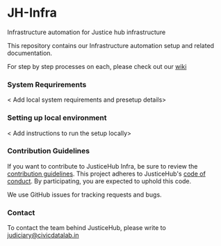 # JH-Infra
Infrastructure automation for Justice hub infrastructure 

This repository contains our Infrastructure automation setup and related documentation.

For step by step processes on each, please check out our [wiki](https://github.com/CivicDataLab/JH-Infra/wiki)

### System Requrirements
< Add local system requirements and presetup details>

### Setting up local environment
< Add instructions to run the setup locally>

### Contribution Guidelines
If you want to contribute to JusticeHub Infra, be sure to review the  [contribution guidelines](https://github.com/justicehub-in/Justice-Hub/blob/master/.github/CONTRIBUTING/CONTRIBUTING.md). This project adheres to JusticeHub's [code of conduct](https://github.com/justicehub-in/Justice-Hub/blob/master/CODE_OF_CONDUCT.md). By participating, you are expected to uphold this code.

We use GitHub issues for tracking requests and bugs.

### Contact
To contact the team behind JusticeHub, please write to judiciary@civicdatalab.in
